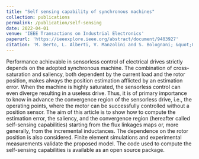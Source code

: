 ```yaml
---
title: "Self sensing capability of synchronous machines"
collection: publications
permalink: /publication/self-sensing
date: 2022-04-01
venue: 'IEEE Transactions on Industrial Electronics'
paperurl: 'https://ieeexplore.ieee.org/abstract/document/9403927'
citation: 'M. Berto, L. Alberti, V. Manzolini and S. Bolognani; &quot;Computation of Self-Sensing Capabilities of Synchronous Machines for Rotating High Frequency Voltage Injection Sensorless Control&quot; <i>IEEE Transactions on Industrial Electronics</i>; vol. 69, no. 4, pp. 3324-3333, April 2022, doi: 10.1109/TIE.2021.3071710.'
---
```


Performance achievable in sensorless control of electrical drives strictly depends on the adopted synchronous machine. The combination of cross-saturation and saliency, both dependent by the current load and the rotor position, makes always the position estimation afflicted by an estimation error. When the machine is highly saturated, the sensorless control can even diverge resulting in a useless drive. Thus, it is of primary importance to know in advance the convergence region of the sensorless drive, i.e., the operating points, where the motor can be successfully controlled without a position sensor. The aim of this article is to show how to compute the estimation error, the saliency, and the convergence region (hereafter called self-sensing capabilities) starting from the flux linkages maps or, more generally, from the incremental inductances. The dependence on the rotor position is also considered. Finite element simulations and experimental measurements validate the proposed model. The code used to compute the self-sensing capabilities is available as an open source package.

